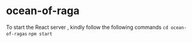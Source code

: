 # ocean-of-raga

To start the React server , kindly follow the following commands 
 ```cd ocean-of-ragas```
 ```npm start```
